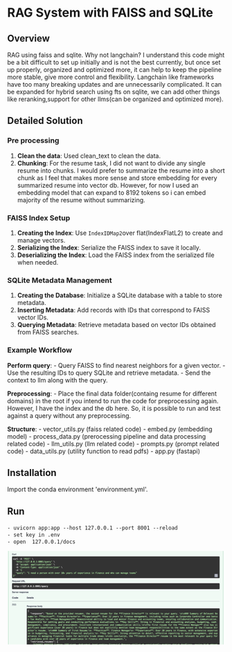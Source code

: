 # RAG System with FAISS and SQLite

## Overview

RAG using faiss and sqlite. Why not langchain? I understand this code might be a bit difficult to set up initially and is not the best currently, but once set up properly, organized and optimized more, it can help to keep the pipeline more stable, give more control and flexibility. Langchain like frameworks have too many breaking updates and are unnecessarily complicated. It can be expanded for hybrid search using fts on sqlite, we can add other things like reranking,support for other llms(can be organized and optimized more).


## Detailed Solution

### Pre processing

1. **Clean the data**: Used clean_text to clean the data.
2. **Chunking**: For the resume task, I did not want to divide any single resume into chunks. I would prefer to summarize the resume into a short chunk as I feel that makes more sense and store embedding for every summarized resume into vector db. However, for now I used an embedding model that can expand to 8192 tokens so i can embed majority of the resume without summarizing.

### FAISS Index Setup

1. **Creating the Index**: Use `IndexIDMap2`over flat(IndexFlatL2) to create and manage vectors.
2. **Serializing the Index**: Serialize the FAISS index to save it locally.
3. **Deserializing the Index**: Load the FAISS index from the serialized file when needed.

### SQLite Metadata Management

1. **Creating the Database**: Initialize a SQLite database with a table to store metadata.
2. **Inserting Metadata**: Add records with IDs that correspond to FAISS vector IDs.
3. **Querying Metadata**: Retrieve metadata based on vector IDs obtained from FAISS searches.

### Example Workflow


**Perform query**:
    - Query FAISS to find nearest neighbors for a given vector.
    - Use the resulting IDs to query SQLite and retrieve metadata.
    - Send the context to llm along with the query.

**Preprocessing**:
    - Place the final data folder(containg resume for different domains) in the root if you intend to run the code for preprocessing again. However, I have the index and the db here. So, it is possible to run and test against a query without any preprocessing.

**Structure**:
    - vector_utils.py (faiss related code)
    - embed.py (embedding model)
    - process_data.py (prerocessing pipeline and data processing related code)
    - llm_utils.py (llm related code)
    - prompts.py (prompt related code)
    - data_utils.py (utility function to read pdfs)
    - app.py (fastapi)

## Installation

Import the conda environment 'environment.yml'.

## Run
    - uvicorn app:app --host 127.0.0.1 --port 8001 --reload   
    - set key in .env
    - open  127.0.0.1/docs

![screenshot](test.png)





